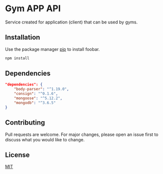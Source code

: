 # Gym APP API

Service created for application (client) that can be used by gyms.

## Installation

Use the package manager [pip](https://pip.pypa.io/en/stable/) to install foobar.

```bash
npm install
```

## Dependencies

```json
"dependencies": {
    "body-parser": "^1.19.0",
    "consign": "^0.1.6",
    "mongoose": "^5.12.2",
    "mongodb": "^3.6.5"
}
```

## Contributing
Pull requests are welcome. For major changes, please open an issue first to discuss what you would like to change.

## License
[MIT](https://choosealicense.com/licenses/mit/)